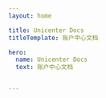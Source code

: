```yaml
---
layout: home

title: Unicenter Docs
titleTemplate: 账户中心文档

hero:
  name: Unicenter Docs
  text: 账户中心文档


---
```

